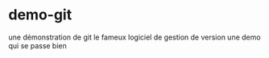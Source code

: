 # demo-git
une démonstration de git le  fameux logiciel de gestion de version
une demo qui se passe bien 

